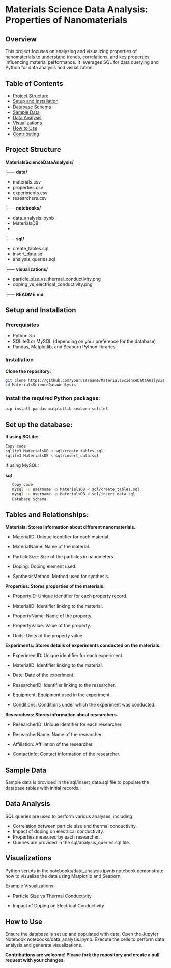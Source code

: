 # **Materials Science Data Analysis: Properties of Nanomaterials**

## **Overview**

This project focuses on analyzing and visualizing properties of nanomaterials to understand trends, correlations, and key properties influencing material performance. It leverages SQL for data querying and Python for data analysis and visualization.

## **Table of Contents**


- [Project Structure](#project-structure)
- [Setup and Installation](#setup-and-installation)
- [Database Schema](#database-schema)
- [Sample Data](#sample-data)
- [Data Analysis](#data-analysis)
- [Visualizations](#visualizations)
- [How to Use](#how-to-use)
- [Contributing](#contributing)

## **Project Structure**


**MaterialsScienceDataAnalysis/** 

├── **data/** 
- materials.csv
- properties.csv
- experiments.csv
- researchers.csv

├── **notebooks/**
- data_analysis.ipynb
- MaterialsDB
- 
├── **sql/**
- create_tables.sql
- insert_data.sql
- analysis_queries.sql

├── **visualizations/**
- particle_size_vs_thermal_conductivity.png
- doping_vs_electrical_conductivity.png


├──  **README.md**



## **Setup and Installation**

### **Prerequisites**

- Python 3.x
- SQLite3 or MySQL (depending on your preference for the database)
- Pandas, Matplotlib, and Seaborn Python libraries

### **Installation**


 **Clone the repository:**

   ```bash
   git clone https://github.com/yourusername/MaterialsScienceDataAnalysis.git
   cd MaterialsScienceDataAnalysis
```

### **Install the required Python packages:**

```bash
pip install pandas matplotlib seaborn sqlite3

```

## **Set up the database:**

**If using SQLite:**

```bash
Copy code
sqlite3 MaterialsDB < sql/create_tables.sql
sqlite3 MaterialsDB < sql/insert_data.sql
```

If using MySQL:

**sql**
``` bash
   Copy code
   mysql -u username -p MaterialsDB < sql/create_tables.sql
   mysql -u username -p MaterialsDB < sql/insert_data.sql
   Database Schema
```


## **Tables and Relationships:**

**Materials: Stores information about different nanomaterials.**

- MaterialID: Unique identifier for each material.

- MaterialName: Name of the material.

- ParticleSize: Size of the particles in nanometers.

- Doping: Doping element used.

- SynthesisMethod: Method used for synthesis.

**Properties: Stores properties of the materials.**

- PropertyID: Unique identifier for each property record.

- MaterialID: Identifier linking to the material.

- PropertyName: Name of the property.

- PropertyValue: Value of the property.

- Units: Units of the property value.

**Experiments: Stores details of experiments conducted on the materials.**

- ExperimentID: Unique identifier for each experiment.

- MaterialID: Identifier linking to the material.

- Date: Date of the experiment.

- ResearcherID: Identifier linking to the researcher.

- Equipment: Equipment used in the experiment.

- Conditions: Conditions under which the experiment was conducted.

**Researchers: Stores information about researchers.**

- ResearcherID: Unique identifier for each researcher.

- ResearcherName: Name of the researcher.

- Affiliation: Affiliation of the researcher.

- ContactInfo: Contact information of the researcher.

## **Sample Data**

Sample data is provided in the sql/insert_data.sql file to populate the database tables with initial records.

##  **Data Analysis**

SQL queries are used to perform various analyses, including:

- Correlation between particle size and thermal conductivity.
- Impact of doping on electrical conductivity.
- Properties measured by each researcher.
- Queries are provided in the sql/analysis_queries.sql file.


## **Visualizations**

Python scripts in the notebooks/data_analysis.ipynb notebook demonstrate how to visualize the data using Matplotlib and Seaborn.

Example Visualizations:

- Particle Size vs Thermal Conductivity

- Impact of Doping on Electrical Conductivity

## **How to Use**

Ensure the database is set up and populated with data.
Open the Jupyter Notebook notebooks/data_analysis.ipynb.
Execute the cells to perform data analysis and generate visualizations.


**Contributions are welcome! Please fork the repository and create a pull request with your changes.**









